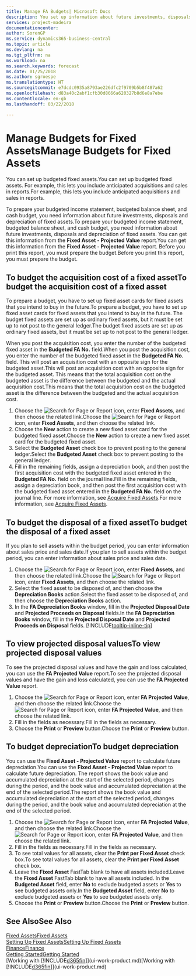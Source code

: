 ```yaml
---
title: Manage FA Budgets| Microsoft Docs
description: You set up information about future investments, disposals, and depreciation of fixed assets to help prepare budgets and forecasts.
services: project-madeira
documentationcenter: 
author: SorenGP
ms.service: dynamics365-business-central
ms.topic: article
ms.devlang: na
ms.tgt_pltfrm: na
ms.workload: na
ms.search.keywords: forecast
ms.date: 01/25/2018
ms.author: sgroespe
ms.translationtype: HT
ms.sourcegitcommit: e7dcdc0935a8793ae226dfc2f9709b5b8f487a62
ms.openlocfilehash: d83a40c2abf1cfb30d8666a620327b8d6e8a7ebe
ms.contentlocale: en-gb
ms.lasthandoff: 03/22/2018

---
```

# <a name="manage-budgets-for-fixed-assets"></a><span data-ttu-id="f43fd-103">Manage Budgets for Fixed Assets</span><span class="sxs-lookup"><span data-stu-id="f43fd-103">Manage Budgets for Fixed Assets</span></span>
<span data-ttu-id="f43fd-104">You can set up budgeted fixed assets.</span><span class="sxs-lookup"><span data-stu-id="f43fd-104">You can set up budgeted fixed assets.</span></span> <span data-ttu-id="f43fd-105">For example, this lets you include anticipated acquisitions and sales in reports.</span><span class="sxs-lookup"><span data-stu-id="f43fd-105">For example, this lets you include anticipated acquisitions and sales in reports.</span></span>  

<span data-ttu-id="f43fd-106">To prepare your budgeted income statement, budgeted balance sheet, and cash budget, you need information about future investments, disposals and depreciation of fixed assets.</span><span class="sxs-lookup"><span data-stu-id="f43fd-106">To prepare your budgeted income statement, budgeted balance sheet, and cash budget, you need information about future investments, disposals and depreciation of fixed assets.</span></span> <span data-ttu-id="f43fd-107">You can get this information from the **Fixed Asset - Projected Value** report.</span><span class="sxs-lookup"><span data-stu-id="f43fd-107">You can get this information from the **Fixed Asset - Projected Value** report.</span></span> <span data-ttu-id="f43fd-108">Before you print this report, you must prepare the budget.</span><span class="sxs-lookup"><span data-stu-id="f43fd-108">Before you print this report, you must prepare the budget.</span></span>  

## <a name="to-budget-the-acquisition-cost-of-a-fixed-asset"></a><span data-ttu-id="f43fd-109">To budget the acquisition cost of a fixed asset</span><span class="sxs-lookup"><span data-stu-id="f43fd-109">To budget the acquisition cost of a fixed asset</span></span>
<span data-ttu-id="f43fd-110">To prepare a budget, you have to set up fixed asset cards for fixed assets that you intend to buy in the future.</span><span class="sxs-lookup"><span data-stu-id="f43fd-110">To prepare a budget, you have to set up fixed asset cards for fixed assets that you intend to buy in the future.</span></span> <span data-ttu-id="f43fd-111">The budget fixed assets are set up as ordinary fixed assets, but it must be set up to not post to the general ledger.</span><span class="sxs-lookup"><span data-stu-id="f43fd-111">The budget fixed assets are set up as ordinary fixed assets, but it must be set up to not post to the general ledger.</span></span>

<span data-ttu-id="f43fd-112">When you post the acquisition cost, you enter the number of the budgeted fixed asset in the **Budgeted FA No.** field.</span><span class="sxs-lookup"><span data-stu-id="f43fd-112">When you post the acquisition cost, you enter the number of the budgeted fixed asset in the **Budgeted FA No.** field.</span></span> <span data-ttu-id="f43fd-113">This will post an acquisition cost with an opposite sign for the budgeted asset.</span><span class="sxs-lookup"><span data-stu-id="f43fd-113">This will post an acquisition cost with an opposite sign for the budgeted asset.</span></span> <span data-ttu-id="f43fd-114">This means that the total acquisition cost on the budgeted asset is the difference between the budgeted and the actual acquisition cost.</span><span class="sxs-lookup"><span data-stu-id="f43fd-114">This means that the total acquisition cost on the budgeted asset is the difference between the budgeted and the actual acquisition cost.</span></span>

1. <span data-ttu-id="f43fd-115">Choose the ![Search for Page or Report](media/ui-search/search_small.png "Search for Page or Report icon") icon, enter **Fixed Assets**, and then choose the related link.</span><span class="sxs-lookup"><span data-stu-id="f43fd-115">Choose the ![Search for Page or Report](media/ui-search/search_small.png "Search for Page or Report icon") icon, enter **Fixed Assets**, and then choose the related link.</span></span>
2. <span data-ttu-id="f43fd-116">Choose the **New** action to create a new fixed asset card for the budgeted fixed asset.</span><span class="sxs-lookup"><span data-stu-id="f43fd-116">Choose the **New** action to create a new fixed asset card for the budgeted fixed asset.</span></span>
3. <span data-ttu-id="f43fd-117">Select the **Budgeted Asset** check box to prevent posting to the general ledger.</span><span class="sxs-lookup"><span data-stu-id="f43fd-117">Select the **Budgeted Asset** check box to prevent posting to the general ledger.</span></span>
4. <span data-ttu-id="f43fd-118">Fill in the remaining fields, assign a depreciation book, and then post the first acquisition cost with the budgeted fixed asset entered in the **Budgeted FA No.** field on the journal line.</span><span class="sxs-lookup"><span data-stu-id="f43fd-118">Fill in the remaining fields, assign a depreciation book, and then post the first acquisition cost with the budgeted fixed asset entered in the **Budgeted FA No.** field on the journal line.</span></span> <span data-ttu-id="f43fd-119">For more information, see [Acquire Fixed Assets](fa-how-acquire.md).</span><span class="sxs-lookup"><span data-stu-id="f43fd-119">For more information, see [Acquire Fixed Assets](fa-how-acquire.md).</span></span>

## <a name="to-budget-the-disposal-of-a-fixed-asset"></a><span data-ttu-id="f43fd-120">To budget the disposal of a fixed asset</span><span class="sxs-lookup"><span data-stu-id="f43fd-120">To budget the disposal of a fixed asset</span></span>
<span data-ttu-id="f43fd-121">If you plan to sell assets within the budget period, you can enter information about sales price and sales date.</span><span class="sxs-lookup"><span data-stu-id="f43fd-121">If you plan to sell assets within the budget period, you can enter information about sales price and sales date.</span></span>

1. <span data-ttu-id="f43fd-122">Choose the ![Search for Page or Report](media/ui-search/search_small.png "Search for Page or Report icon") icon, enter **Fixed Assets**, and then choose the related link.</span><span class="sxs-lookup"><span data-stu-id="f43fd-122">Choose the ![Search for Page or Report](media/ui-search/search_small.png "Search for Page or Report icon") icon, enter **Fixed Assets**, and then choose the related link.</span></span>
2. <span data-ttu-id="f43fd-123">Select the fixed asset to be disposed of, and then choose the **Depreciation Books** action.</span><span class="sxs-lookup"><span data-stu-id="f43fd-123">Select the fixed asset to be disposed of, and then choose the **Depreciation Books** action.</span></span>
3. <span data-ttu-id="f43fd-124">In the **FA Depreciation Books** window, fill in the **Projected Disposal Date** and **Projected Proceeds on Disposal** fields.</span><span class="sxs-lookup"><span data-stu-id="f43fd-124">In the **FA Depreciation Books** window, fill in the **Projected Disposal Date** and **Projected Proceeds on Disposal** fields.</span></span> [!INCLUDE[tooltip-inline-tip](includes/tooltip-inline-tip_md.md)]

## <a name="to-view-projected-disposal-values"></a><span data-ttu-id="f43fd-125">To view projected disposal values</span><span class="sxs-lookup"><span data-stu-id="f43fd-125">To view projected disposal values</span></span>
<span data-ttu-id="f43fd-126">To see the projected disposal values and have the gain and loss calculated, you can use the **FA Projected Value** report.</span><span class="sxs-lookup"><span data-stu-id="f43fd-126">To see the projected disposal values and have the gain and loss calculated, you can use the **FA Projected Value** report.</span></span>

1. <span data-ttu-id="f43fd-127">Choose the ![Search for Page or Report](media/ui-search/search_small.png "Search for Page or Report icon") icon, enter **FA Projected Value**, and then choose the related link.</span><span class="sxs-lookup"><span data-stu-id="f43fd-127">Choose the ![Search for Page or Report](media/ui-search/search_small.png "Search for Page or Report icon") icon, enter **FA Projected Value**, and then choose the related link.</span></span>
2. <span data-ttu-id="f43fd-128">Fill in the fields as necessary.</span><span class="sxs-lookup"><span data-stu-id="f43fd-128">Fill in the fields as necessary.</span></span>
3. <span data-ttu-id="f43fd-129">Choose the **Print** or **Preview** button.</span><span class="sxs-lookup"><span data-stu-id="f43fd-129">Choose the **Print** or **Preview** button.</span></span>

## <a name="to-budget-depreciation"></a><span data-ttu-id="f43fd-130">To budget depreciation</span><span class="sxs-lookup"><span data-stu-id="f43fd-130">To budget depreciation</span></span>
<span data-ttu-id="f43fd-131">You can use the **Fixed Asset - Projected Value** report to calculate future depreciation.</span><span class="sxs-lookup"><span data-stu-id="f43fd-131">You can use the **Fixed Asset - Projected Value** report to calculate future depreciation.</span></span> <span data-ttu-id="f43fd-132">The report shows the book value and accumulated depreciation at the start of the selected period, changes during the period, and the book value and accumulated depreciation at the end of the selected period.</span><span class="sxs-lookup"><span data-stu-id="f43fd-132">The report shows the book value and accumulated depreciation at the start of the selected period, changes during the period, and the book value and accumulated depreciation at the end of the selected period.</span></span>

1. <span data-ttu-id="f43fd-133">Choose the ![Search for Page or Report](media/ui-search/search_small.png "Search for Page or Report icon") icon, enter **FA Projected Value**, and then choose the related link.</span><span class="sxs-lookup"><span data-stu-id="f43fd-133">Choose the ![Search for Page or Report](media/ui-search/search_small.png "Search for Page or Report icon") icon, enter **FA Projected Value**, and then choose the related link.</span></span>
2. <span data-ttu-id="f43fd-134">Fill in the fields as necessary.</span><span class="sxs-lookup"><span data-stu-id="f43fd-134">Fill in the fields as necessary.</span></span>
3. <span data-ttu-id="f43fd-135">To see total values for all assets, clear the **Print per Fixed Asset** check box.</span><span class="sxs-lookup"><span data-stu-id="f43fd-135">To see total values for all assets, clear the **Print per Fixed Asset** check box.</span></span>
4. <span data-ttu-id="f43fd-136">Leave the **Fixed Asset** FastTab blank to have all assets included.</span><span class="sxs-lookup"><span data-stu-id="f43fd-136">Leave the **Fixed Asset** FastTab blank to have all assets included.</span></span> <span data-ttu-id="f43fd-137">In the **Budgeted Asset** field, enter **No** to exclude budgeted assets or **Yes** to see budgeted assets only.</span><span class="sxs-lookup"><span data-stu-id="f43fd-137">In the **Budgeted Asset** field, enter **No** to exclude budgeted assets or **Yes** to see budgeted assets only.</span></span>
5. <span data-ttu-id="f43fd-138">Choose the **Print** or **Preview** button.</span><span class="sxs-lookup"><span data-stu-id="f43fd-138">Choose the **Print** or **Preview** button.</span></span>

## <a name="see-also"></a><span data-ttu-id="f43fd-139">See Also</span><span class="sxs-lookup"><span data-stu-id="f43fd-139">See Also</span></span>
[<span data-ttu-id="f43fd-140">Fixed Assets</span><span class="sxs-lookup"><span data-stu-id="f43fd-140">Fixed Assets</span></span>](fa-manage.md)  
[<span data-ttu-id="f43fd-141">Setting Up Fixed Assets</span><span class="sxs-lookup"><span data-stu-id="f43fd-141">Setting Up Fixed Assets</span></span>](fa-setup.md)  
[<span data-ttu-id="f43fd-142">Finance</span><span class="sxs-lookup"><span data-stu-id="f43fd-142">Finance</span></span>](finance.md)  
[<span data-ttu-id="f43fd-143">Getting Started</span><span class="sxs-lookup"><span data-stu-id="f43fd-143">Getting Started</span></span>](product-get-started.md)  
<span data-ttu-id="f43fd-144">[Working with [!INCLUDE[d365fin](includes/d365fin_md.md)]](ui-work-product.md)</span><span class="sxs-lookup"><span data-stu-id="f43fd-144">[Working with [!INCLUDE[d365fin](includes/d365fin_md.md)]](ui-work-product.md)</span></span>

